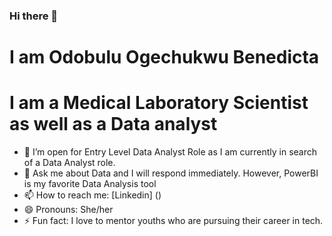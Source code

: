### Hi there 👋

<!--
**Ogeben1/Ogeben1** is a ✨ _special_ ✨ repository because its `README.md` (this file) appears on your GitHub profile.
-->
# I am Odobulu Ogechukwu Benedicta
# I am a Medical Laboratory Scientist as well as a Data analyst

<!-- 🔭 
- 🌱 I’m currently learning ...
- 👯 I’m looking to collaborate on ... -->
- 🤔 I’m open for Entry Level Data Analyst Role as I am currently in search of a Data Analyst role.
- 💬 Ask me about Data and I will respond immediately. However, PowerBI is my favorite Data Analysis tool 
- 📫 How to reach me: [Linkedin] () 
- 😄 Pronouns: She/her
- ⚡ Fun fact: I love to mentor youths who are pursuing their career in tech.


